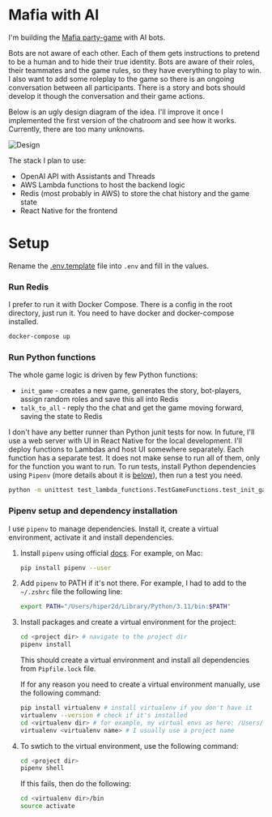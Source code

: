 # Mafia with AI

I'm building the [Mafia party-game](https://en.wikipedia.org/wiki/Mafia_(party_game)) with AI bots.

Bots are not aware of each other. Each of them gets instructions to pretend to be a human and to hide their true identity. Bots are aware of their roles, their teammates and the game rules, so they have everything to play to win.
I also want to add some roleplay to the game so there is an ongoing conversation between all participants. There is a story and bots should develop it though the conversation and their game actions. 

Below is an ugly design diagram of the idea. I'll improve it once I implemented the first version of the chatroom and see how it works. Currently, there are too many unknowns.

![Design](images/design.png)

The stack I plan to use:
- OpenAI API with Assistants and Threads
- AWS Lambda functions to host the backend logic
- Redis (most probably in AWS) to store the chat history and the game state
- React Native for the frontend


# Setup

Rename the [.env.template](.env.template) file into `.env` and fill in the values.

### Run Redis

I prefer to run it with Docker Compose. There is a config in the root directory, just run it. You need to have docker and docker-compose installed.
   ```bash
   docker-compose up
   ```

### Run Python functions

The whole game logic is driven by few Python functions:
- `init_game` - creates a new game, generates the story, bot-players, assign random roles and save this all into Redis
- `talk_to_all` - reply tho the chat and get the game moving forward, saving the state to Redis

I don't have any better runner than Python junit tests for now. In future, I'll use a web server with UI in React Native for the local development. I'll deploy functions to Lambdas and host UI somewhere separately.
Each function has a separate test. It does not make sense to run all of them, only for the function you want to run.
To run tests, install Python dependencies using `Pipenv` (more details about it is [below](#pipenv_setup)), then run a test you need.
   ```bash
   python -m unittest test_lambda_functions.TestGameFunctions.test_init_game
   ```

### <a id="pipenv_setup"></a>Pipenv setup and dependency installation

I use `pipenv` to manage dependencies. Install it, create a virtual environment, activate it and install dependencies.

1. Install `pipenv` using official [docs](https://pipenv.pypa.io/en/latest/install/#installing-pipenv). For example, on Mac:
    ```bash
    pip install pipenv --user
    ```

2. Add `pipenv` to PATH if it's not there. For example, I had to add to the `~/.zshrc` file the following line:
    ```bash
    export PATH="/Users/hiper2d/Library/Python/3.11/bin:$PATH"
    ```

3. Install packages and create a virtual environment for the project:
    ```bash
    cd <project dir> # navigate to the project dir
    pipenv install
    ```
   This should create a virtual environment and install all dependencies from `Pipfile.lock` file.

   If for any reason you need to create a virtual environment manually, use the following command:
    ```bash
    pip install virtualenv # install virtualenv if you don't have it
    virtualenv --version # check if it's installed
    cd <virtualenv dir> # for example, my virtual envs as here: /Users/hiper2d/.local/share/virtualenvs
    virtualenv <virtualenv name> # I usually use a project name
    ```

4. To swtich to the virtual environment, use the following command:
    ```bash
    cd <project dir>
    pipenv shell
    ```
   If this fails, then do the following:
    ```bash
    cd <virtualenv dir>/bin
    source activate
    ```